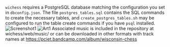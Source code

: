 ```wichess``` requires a PostgreSQL database matching the configuration you set in ```dbconfig.json```. The file ```postgres_tables.sql``` contains the SQL commands to create the necessary tables, and ```create_postgres_tables.sh``` may be configured to run the table create commands if you have ```psql``` installed.
![Screenshot1](https://github.com/pciet/wichess/blob/master/screenshots/Screen%20Shot%202018-01-09%20at%201.56.21%20PM.png)
![Art1](https://github.com/pciet/wichess/blob/master/graphics/art/album/album.png)
Associated music is included in the repository at wichess/web/music/ or can be downloaded in other formats with track names at https://pciet.bandcamp.com/album/wisconsin-chess
